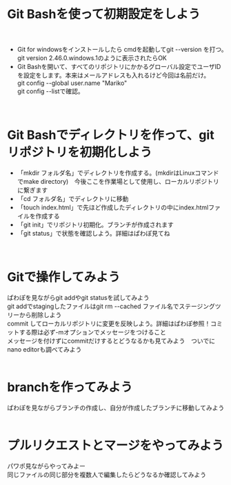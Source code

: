 <h1>Git Bashを使って初期設定をしよう</h1> 
　<ul>
   <li>Git for windowsをインストールしたら cmdを起動してgit --version を打つ。　git version 2.46.0.windows.1のように表示されたらOK</li>
   <li>Git Bashを開いて、すべてのリポジトリにかかるグローバル設定でユーザIDを設定をします。本来はメールアドレスも入れるけど今回は名前だけ。<br>
   git config --global user.name "Mariko"<br>
   git config --listで確認。</li>
 </ul>

 <br>
 <h1>Git Bashでディレクトリを作って、git リポジトリを初期化しよう</h1>
 <ul>
   <li>「mkdir フォルダ名」でディレクトリを作成する。(mkdirはLinuxコマンドでmake directory)　今後ここを作業場として使用し、ローカルリポジトリに繋ぎます</li>
  <li>「cd フォルダ名」でディレクトリに移動</li>
     <li>「touch index.html」で先ほど作成したディレクトリの中にindex.htmlファイルを作成する</li>
        <li>「git init」でリポジトリ初期化。ブランチが作成されます</li>
           <li>「git status」で状態を確認しよう。詳細はぱわぽ見てね</li>
 </ul>
 <br>

 <h1>Gitで操作してみよう</h1>
 ぱわぽを見ながらgit addやgit statusを試してみよう<br>
 git addでstagingしたファイルはgit rm --cached ファイル名でステージングツリーから削除しよう<br>
 commit してローカルリポジトリに変更を反映しよう。詳細はぱわぽ参照！コミットする際は必ず-mオプションでメッセージをつけること<br>
メッセージを付けずにcommitだけするとどうなるかも見てみよう　ついでにnano editorも調べてみよう<br>
<br>

<h1>branchを作ってみよう</h1>
ぱわぽを見ながらブランチの作成し、自分が作成したブランチに移動してみよう<br>
<br>

<h1>プルリクエストとマージをやってみよう</h1>
パワポ見ながらやってみよー<br>
同じファイルの同じ部分を複数人で編集したらどうなるか確認してみよう<br>
